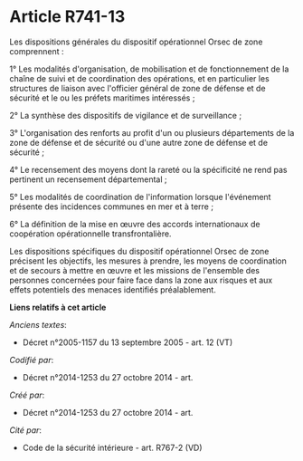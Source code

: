 # Article R741-13

Les dispositions générales du dispositif opérationnel Orsec de zone comprennent :

1° Les modalités d'organisation, de mobilisation et de fonctionnement de la chaîne de suivi et de coordination des
opérations, et en particulier les structures de liaison avec l'officier général de zone de défense et de sécurité et le ou
les préfets maritimes intéressés ;

2° La synthèse des dispositifs de vigilance et de surveillance ;

3° L'organisation des renforts au profit d'un ou plusieurs départements de la zone de défense et de sécurité ou d'une autre
zone de défense et de sécurité ;

4° Le recensement des moyens dont la rareté ou la spécificité ne rend pas pertinent un recensement départemental ;

5° Les modalités de coordination de l'information lorsque l'événement présente des incidences communes en mer et à terre ;

6° La définition de la mise en œuvre des accords internationaux de coopération opérationnelle transfrontalière.

Les dispositions spécifiques du dispositif opérationnel Orsec de zone précisent les objectifs, les mesures à prendre, les
moyens de coordination et de secours à mettre en œuvre et les missions de l'ensemble des personnes concernées pour faire face
dans la zone aux risques et aux effets potentiels des menaces identifiés préalablement.

**Liens relatifs à cet article**

_Anciens textes_:

  - Décret n°2005-1157 du 13 septembre 2005 - art. 12 (VT)

_Codifié par_:

  - Décret n°2014-1253 du 27 octobre 2014 - art.

_Créé par_:

  - Décret n°2014-1253 du 27 octobre 2014 - art.

_Cité par_:

  - Code de la sécurité intérieure - art. R767-2 (VD)
